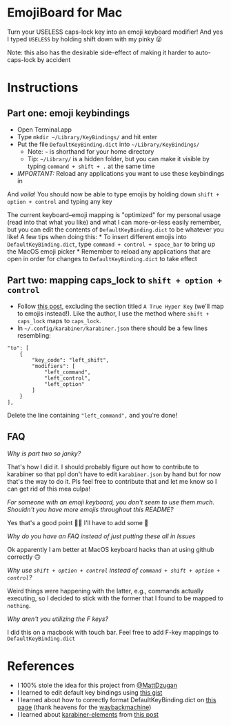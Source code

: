 # EmojiBoard for Mac
Turn your USELESS caps-lock key into an emoji keyboard modifier! And yes I typed `USELESS` by holding shift down with my pinky 😜

Note: this also has the desirable side-effect of making it harder to auto-caps-lock by accident

# Instructions
## Part one: emoji keybindings
* Open Terminal.app
* Type `mkdir ~/Library/KeyBindings/` and hit enter
* Put the file `DefaultKeyBinding.dict` into `~/Library/KeyBindings/`
    * Note: `~` is shorthand for your home directory
    * Tip: `~/Library/` is a hidden folder, but you can make it visible by typing `command + shift + .` at the same time
* *IMPORTANT:* Reload any applications you want to use these keybindings in

And _voila_! You should now be able to type emojis by holding down `shift + option + control` and typing any key

The current keyboard–emoji mapping is "optimized" for my personal usage (read into that what you like) and what I can more-or-less easily remember, but you can edit the contents of `DefaultKeyBinding.dict` to be whatever you like! A few tips when doing this:
    * To insert different emojis into `DefaultKeyBinding.dict`, type `command + control + space_bar` to bring up the MacOS emoji picker
    * Remember to reload any applications that are open in order for changes to `DefaultKeyBinding.dict` to take effect

## Part two: mapping caps_lock to `shift + option + control`
* Follow [this post](https://www.howtogeek.com/409904/how-to-turn-your-mac%E2%80%99s-caps-lock-into-an-extra-modifier-key/), excluding the section titled `A True Hyper Key` (we'll map to emojis instead!). Like the author, I use the method where `shift + caps_lock` maps to `caps_lock`.
* In `~/.config/karabiner/karabiner.json` there should be a few lines resembling:
```
"to": [
    {
        "key_code": "left_shift",
        "modifiers": [
            "left_command",
            "left_control",
            "left_option"
        ]
    }
],
```
Delete the line containing `"left_command",` and you're done!

## FAQ
*Why is part two so janky?*

That's how I did it. I should probably figure out how to contribute to karabiner so that ppl don't have to edit `karabiner.json` by hand but for now that's the way to do it. Pls feel free to contribute that and let me know so I can get rid of this mea culpa!


*For someone with an emoji keyboard, you don't seem to use them much. Shouldn't you have more emojis throughout this README?*

Yes that's a good point 😬🤣 I'll have to add some 🙂


*Why do you have an FAQ instead of just putting these all in Issues*

Ok apparently I am better at MacOS keyboard hacks than at using github correctly 🙃


*Why use `shift + option + control` instead of `command + shift + option + control`?*

Weird things were happening with the latter, e.g., commands actually executing, so I decided to stick with the former that I found to be mapped to `nothing`.


*Why aren't you utilizing the F keys?*

I did this on a macbook with touch bar. Feel free to add F-key mappings to `DefaultKeyBinding.dict`

# References
* I 100% stole the idea for this project from [@MattDzugan](https://github.com/mattdzugan/qmk_firmware/blob/master/keyboards/massdrop/alt/keymaps/mattdzugan/keymap.c#L153-L158)
* I learned to edit default key bindings using [this gist](https://gist.github.com/trusktr/1e5e516df4e8032cbc3d)
* I learned about how to correctly format DefaultKeyBinding.dict on [this page](https://web.archive.org/web/20161220060333/http://osxnotes.net/keybindings.html) (thank heavens for the [waybackmachine](http://web.archive.org/))
* I learned about [karabiner-elements](https://karabiner-elements.pqrs.org/) from [this post](https://www.howtogeek.com/409904/how-to-turn-your-mac%E2%80%99s-caps-lock-into-an-extra-modifier-key/)
